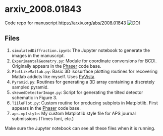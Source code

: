 # arxiv_2008.01843
Code repo for manuscript https://arxiv.org/abs/2008.01843
<a href="https://doi.org/10.5281/zenodo.4316395"><img src="https://zenodo.org/badge/DOI/10.5281/zenodo.4316395.svg" alt="DOI"></a>


## Files

  1. `simulatedDiffraction.ipynb`: The Jupyter notebook to generate the images in the manuscript.
  1. `ExperimentalGeometry.py`: Module for coordinate conversions for BCDI. Originally appears in the [Phaser](https://git.io/Jk5Ai) code base. 
  1. `PlotLikeMatlab.py`: Basic 3D isosurface plotting routines for recovering Matlab addicts like myself. Uses [PyVista](https://docs.pyvista.org/).
  1. `Pyramid.py`: Routines for generating a 3D array containing a discretely sampled pyramid.
  1. `skewedDetectorImage.py`: Script for generating the tilted detector schematic in Figure 3.
  1. `TiilePlot.py`: Custom routine for producing subplots in Matplotlib. First appears in the [Phaser](https://git.io/Jk5Ai) code base.
  1. `aps.mplstyle`: My custom Matplotlib style file for APS journal submissions (Times font, etc.)
  
  Make sure the Jupyter notebook can see all these files when it is running.
  
